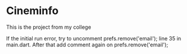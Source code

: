 # Cineminfo

This is the project from my college

If the initial run error, try to uncomment prefs.remove('email'); line 35 in main.dart. After that add comment again on prefs.remove('email');
